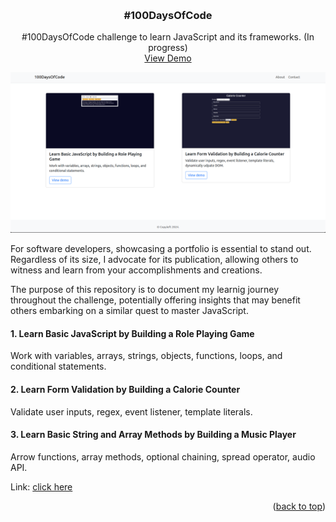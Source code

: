 <!-- Simple back to top -->
<a name="readme-top"></a>

<br />
<div align="center">
  <h3 align="center">#100DaysOfCode</h3>
  <p align="center">
    #100DaysOfCode challenge to learn JavaScript and its frameworks. (In progress)
    <br />
    <a href="https://balewgize.github.io/100DaysOfCode/">View Demo</a>
  </p>
</div>

<!-- Use relative path to reference images you want to use in the README -->
[![Screenshot](images/home-page.png?raw=true "100DaysOfCode")](https://balewgize.github.io/100DaysOfCode/)

For software developers, showcasing a portfolio is essential to stand out. Regardless of its size, I advocate for its publication, allowing others to witness and learn from your accomplishments and creations.

The purpose of this repository is to document my learnig journey throughout the challenge, potentially offering insights that may benefit others embarking on a similar quest to master JavaScript.

#### 1. Learn Basic JavaScript by Building a Role Playing Game

Work with variables, arrays, strings, objects, functions, loops, and conditional statements.

#### 2. Learn Form Validation by Building a Calorie Counter

Validate user inputs, regex, event listener, template literals.

#### 3. Learn Basic String and Array Methods by Building a Music Player

Arrow functions, array methods, optional chaining, spread operator, audio API.

Link: <a href="https://www.freecodecamp.org/learn/javascript-algorithms-and-data-structures-v8/#learn-basic-javascript-by-building-a-role-playing-game">click here</a>

<p align="right">(<a href="#readme-top">back to top</a>)</p>
